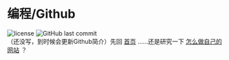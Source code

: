 # 编程/Github
![license](https://img.shields.io/github/license/guleixibian2009/guleixibian2009.github.io)
![GitHub last commit](https://img.shields.io/github/last-commit/guleixibian2009/guleixibian2009.github.io)  
（还没写，到时候会更新Github简介）先回 [首页](https://guleixibian2009.github.io/) ......还是研究一下 [怎么做自己的网站](https://guleixibian2009.github.io/Code/Github/01/) ？